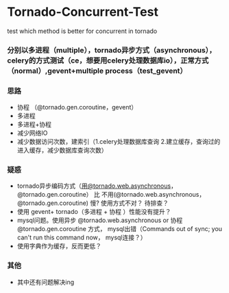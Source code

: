 # Tornado-Concurrent-Test
test which method is better for concurrent in tornado
### 分别以多进程（multiple），tornado异步方式（asynchronous），celery的方式测试（ce，想要用celery处理数据库io），正常方式（normal）,gevent+multiple process（test_gevent）
### 思路
+ 协程  （@tornado.gen.coroutine，gevent）
+ 多进程
+ 多进程+协程 
+ 减少网络IO
+ 减少数据访问次数，建索引（1.celery处理数据库查询 2.建立缓存，查询过的进入缓存，减少数据库查询次数）

### 疑惑
+ tornado异步编码方式（用@tornado.web.asynchronous，@tornado.gen.coroutine） 比 不用(@tornado.web.asynchronous，@tornado.gen.coroutine) 慢? 使用方式不对？ 待排查？
+ 使用 gevent+ tornado（多进程 + 协程 ）性能没有提升？
+ mysql问题。使用异步 @tornado.web.asynchronous or 协程 @tornado.gen.coroutine 方式， mysql出错（Commands out of sync; you can't run this command now， mysql连接？）
+ 使用字典作为缓存，反而更低？

### 其他

+ 其中还有问题解决ing

